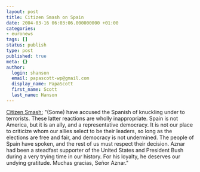 ```yaml
---
layout: post
title: Citizen Smash on Spain
date: 2004-03-16 06:03:06.000000000 +01:00
categories:
- euronews
tags: []
status: publish
type: post
published: true
meta: {}
author:
  login: shanson
  email: papascott-wp@gmail.com
  display_name: PapaScott
  first_name: Scott
  last_name: Hanson
---
```

<p><a title="Citizen Smash - The Indepundit" href="http://www.lt-smash.us/archives/002744.html#002744">Citizen Smash:</a> "(Some) have accused the Spanish of knuckling under to terrorists. These latter reactions are wholly inappropriate. Spain is not America, but it is an ally, and a representative democracy. It is not our place to criticize whom our allies select to be their leaders, so long as the elections are free and fair, and democracy is not undermined. The people of Spain have spoken, and the rest of us must respect their decision. Aznar had been a steadfast supporter of the United States and President Bush during a very trying time in our history. For his loyalty, he deserves our undying gratitude. Muchas gracias, Señor Aznar."</p>
